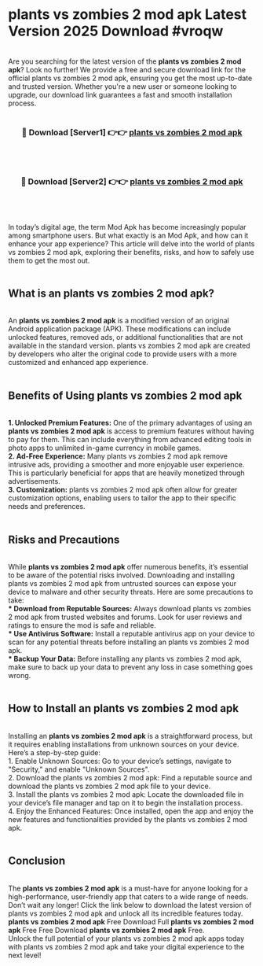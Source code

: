 # plants vs zombies 2 mod apk Latest Version 2025 Download #vroqw<br>
<br>
Are you searching for the latest version of the <strong>plants vs zombies 2 mod apk</strong>? Look no further! We provide a free and secure download link for the official plants vs zombies 2 mod apk, ensuring you get the most up-to-date and trusted version. Whether you're a new user or someone looking to upgrade, our download link guarantees a fast and smooth installation process.
<br>
<br>
<div align="center">
<h3>🔴 Download [Server1] 👉👉 <a href="https://modyolo.store/plants_vs_zombies_2_mod_apk">plants vs zombies 2 mod apk</a></h3><br>
<br>
<h3>🔴 Download [Server2] 👉👉 <a href="https://modyolo.store/=plants_vs_zombies_2_mod_apk">plants vs zombies 2 mod apk</a></h3><br>
</div>
<br>
<br>
In today’s digital age, the term Mod Apk has become increasingly popular among smartphone users. But what exactly is an Mod Apk, and how can it enhance your app experience? This article will delve into the world of plants vs zombies 2 mod apk, exploring their benefits, risks, and how to safely use them to get the most out.
<br>
<br>
<h2>What is an plants vs zombies 2 mod apk?</h2>
<br>
An <strong>plants vs zombies 2 mod apk</strong> is a modified version of an original Android application package (APK). These modifications can include unlocked features, removed ads, or additional functionalities that are not available in the standard version. plants vs zombies 2 mod apk are created by developers who alter the original code to provide users with a more customized and enhanced app experience.
<br>
<br>
<h2>Benefits of Using plants vs zombies 2 mod apk</h2>
<br>
<strong> 1. Unlocked Premium Features:</strong> One of the primary advantages of using an <strong>plants vs zombies 2 mod apk</strong> is access to premium features without having to pay for them. This can include everything from advanced editing tools in photo apps to unlimited in-game currency in mobile games.
<br>
<strong> 2. Ad-Free Experience:</strong> Many plants vs zombies 2 mod apk remove intrusive ads, providing a smoother and more enjoyable user experience. This is particularly beneficial for apps that are heavily monetized through advertisements.
<br>
<strong> 3. Customization:</strong> plants vs zombies 2 mod apk often allow for greater customization options, enabling users to tailor the app to their specific needs and preferences.
<br>
<br>
<h2>Risks and Precautions</h2>
<br>
While <strong>plants vs zombies 2 mod apk</strong> offer numerous benefits, it’s essential to be aware of the potential risks involved. Downloading and installing plants vs zombies 2 mod apk from untrusted sources can expose your device to malware and other security threats. Here are some precautions to take:
<br>
<strong> * Download from Reputable Sources:</strong> Always download plants vs zombies 2 mod apk from trusted websites and forums. Look for user reviews and ratings to ensure the mod is safe and reliable.
<br>
<strong> * Use Antivirus Software:</strong> Install a reputable antivirus app on your device to scan for any potential threats before installing an plants vs zombies 2 mod apk.
<br>
<strong> * Backup Your Data:</strong> Before installing any plants vs zombies 2 mod apk, make sure to back up your data to prevent any loss in case something goes wrong.
<br>
<br>
<h2>How to Install an plants vs zombies 2 mod apk</h2>
<br>
Installing an <strong>plants vs zombies 2 mod apk</strong> is a straightforward process, but it requires enabling installations from unknown sources on your device. Here’s a step-by-step guide:
<br>
 1. Enable Unknown Sources: Go to your device’s settings, navigate to "Security," and enable "Unknown Sources".
<br>
 2. Download the plants vs zombies 2 mod apk: Find a reputable source and download the plants vs zombies 2 mod apk file to your device.
<br>
 3. Install the plants vs zombies 2 mod apk: Locate the downloaded file in your device’s file manager and tap on it to begin the installation process.
<br>
 4. Enjoy the Enhanced Features: Once installed, open the app and enjoy the new features and functionalities provided by the plants vs zombies 2 mod apk.
<br>
<br>
<h2><strong>Conclusion</strong></h2>
<br>
The <strong>plants vs zombies 2 mod apk</strong> is a must-have for anyone looking for a high-performance, user-friendly app that caters to a wide range of needs. Don’t wait any longer! Click the link below to download the latest version of plants vs zombies 2 mod apk and unlock all its incredible features today.
<br>
<strong>plants vs zombies 2 mod apk</strong> Free Download Full <strong>plants vs zombies 2 mod apk</strong> Free Free Download <strong>plants vs zombies 2 mod apk</strong> Free.
<br>
Unlock the full potential of your plants vs zombies 2 mod apk apps today with plants vs zombies 2 mod apk and take your digital experience to the next level!

